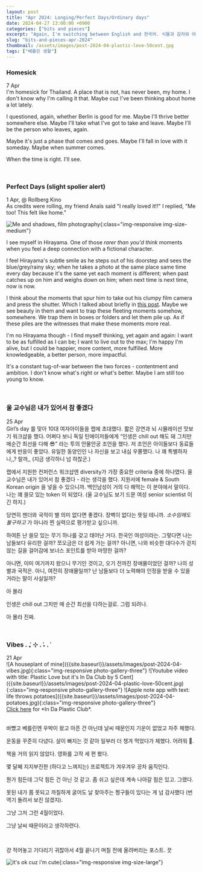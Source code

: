 ```yaml
---
layout: post
title: "Apr 2024: Longing/Perfect Days/Ordinary days"
date: 2024-04-27 13:00:00 +0900
categories: ["bits and pieces"]
excerpt: "Again, I'm switching between English and 한국어. 식물과 감자와 아무말."
slug: "bits-and-pieces-apr-2024"
thumbnail: /assets/images/post-2024-04-plastic-love-50cent.jpg
tags: ["베를린 생활"]
---
```


<!-- [Homesick](#homesick) · 
[Perfect Days](#perfect-days-slight-spolier-alert) · 
[울 교수님은 내가 있어서 참 좋겠다](#울-교수님은-내가-있어서-참-좋겠다) · 
[Vibes](#vibes) -->

### Homesick
<figcaption>7 Apr</figcaption>
I'm homesick for Thailand. A place that is not, has never been, my home. I don't know why I'm calling it that. Maybe cuz I've been thinking about home a lot lately.

<!-- I miss it a lot. I've been feeling a bit down since my return from Thailand.  -->
I questioned, again, whether Berlin is good for me. Maybe I'll thrive better somewhere else. Maybe I'll take what I've got to take and leave. Maybe I'll be the person who leaves, again. 

Maybe it's just a phase that comes and goes. Maybe I'll fall in love with it someday. Maybe when summer comes.

When the time is right. I'll see. 


<br />

### Perfect Days (slight spolier alert)
<figcaption>1 Apr, @ Rollberg Kino</figcaption>
As credits were rolling, my friend Anaïs said "I really loved it!!" I replied, "Me too! This felt like home."

![Me and shadows, film photography](https://lh3.googleusercontent.com/pw/AL9nZEWLKvG28IPyfaxbiJK1wx6gDdOaCxQordmWaklDt78wSwYIyelKhwbVwqIeRG9zXPdoc6qwCrt4f2ZByDof-RYPBlUi_T2dGdImDmkMslRgaeOveG9fmX-sNWOaupZSasP1hdPKOseyB3ra1RMv8-6E=w2292-h1528-no?authuser=0){:class="img-responsive img-size-medium"}


I see myself in Hirayama. One of those *rarer than you'd think* moments when you feel a deep connection with a fictional character. 

I feel Hirayama's subtle smile as he steps out of his doorstep and sees the blue/grey/rainy sky; when he takes a photo at the same place same time every day because it's the same yet each moment is different; when past catches up on him and weighs down on him; when next time is next time, now is now. 

<!-- I feel him savoring each moment and knowing it's complete.  -->
<!-- This is me recording the bits and pieces. I think I was more like him when I was younger, I am becoming less like him, ironically maybe. -->

<!-- So light and carefree and meditative, yet portrays the fullness of being a human, the weight that comes with being a human. Past sometimes catches on you, but it is also now. And now is now.  -->

I think about the moments that spur him to take out his clumpy film camera and press the shutter. Which I talked about briefly in [this post](http://anjeehye.xyz/stories/2022-on-film). Maybe we see beauty in them and want to trap these fleeting moments somehow, somewhere. We trap them in boxes or folders and let them pile up. As if these piles are the witnesses that make these moments more real. 

I'm no Hirayama though - I find myself thinking, yet again and again: I want to be as fulfilled as I can be; I want to live out to the max; I'm happy I'm alive, but I could be happier, more content, more fulfilled. More knowledgeable, a better person, more impactful. 

It's a constant tug-of-war between the two forces - contentment and ambition. I don't know what's right or what's better. Maybe I am still too young to know. 

<br />

### 울 교수님은 내가 있어서 참 좋겠다
<figcaption>25 Apr</figcaption>
Girl’s day 를 맞아 10대 여자아이들을 랩에 초대했다. 짧은 강연과 뇌 시뮬레이션 맛보기 워크샵을 했다. 어쩌다 보니 독일 틴에이저들에게 “인생은 chill out 해도 돼 그치만 매순간 최선을 다해 😎” 라는 투의 안물안궁 조언을 했다. 저 조언은 아이들보다 동료들에게 반응이 좋았다. 유일한 동양인인 나 자신을 보고 내심 우쭐했다. 나 꽤 특별하자나,,? 랄까,, (지금 생각하니 넘 하찮군.)



랩에서 지원한 컨퍼런스 워크샵엔 diversity가 가장 중요한 criteria 중에 하나였다. 울 교수님은 내가 있어서 참 좋겠다 - 라는 생각을 했다. 지원서에 female & South Korean origin 을 넣을 수 있으니까. 백인남성이 거의 다 해먹는 이 분야에서 말이다. 나는 꽤 쓸모 있는 token 이 되었다. (울 교수님도 보기 드문 여성 senior scientist 이긴 하지.)

당연히 젠더와 국적이 별 의미 없다면 좋겠다. 장벽이 없다는 뜻일 테니까. *소수임에도 불구하고* 가 아니라 찐 실력으로 평가받고 싶으니까.

하여튼 난 쓸모 있는 무기 하나를 갖고 태어난 거다. 한국인 여성이라는. 그렇다면 나는 남들보다 유리한 걸까? 쪼오금은 더 쉽게 가는 걸까? 아니면, 나와 비슷한 대다수가 걷지 않는 길을 걸어감에 보너스 포인트를 받아 마땅한 걸까?

아니면, 이미 여기까지 왔으니 무기인 것이고, 오기 전까진 장애물이었던 걸까? 나의 성별과 국적은. 아니, 여전히 장애물일까? 난 남들보다 더 노력해야 인정을 받을 수 있을 거라는 말이 사실일까?

아 몰라

인생은 chill out 그치만 매 순간 최선을 다하는걸로. 그럼 되려나.

아 몰라 진짜.



<br />

### Vibes . ݁₊ ⊹ . ݁˖ . ݁
<figcaption>21 Apr</figcaption>
![A houseplant of mine]({{site.baseurl}}/assets/images/post-2024-04-vibes.jpg){:class="img-responsive photo-gallery-three"}
![Youtube video with title: Plastic Love but it's In Da Club by 5 Cent]({{site.baseurl}}/assets/images/post-2024-04-plastic-love-50cent.jpg){:class="img-responsive photo-gallery-three"}
![Apple note app with text: life throws potatoes]({{site.baseurl}}/assets/images/post-2024-04-potatoes.jpg){:class="img-responsive photo-gallery-three"}

<figcaption> <a href="https://youtu.be/Ve2aib93Cs8?si=9TLqwnf_pzAwBo7H" target="_blank">Click here</a> for *In Da Plastic Club*.</figcaption>

<br />

바빴고 베를린엔 우박이 왔고 아픈 건 아닌데 날씨 때문인지 기운이 없었고 자주 체했다. 

운동을 꾸준히 다녔다. 살이 빠지는 것 같아 일부러 더 챙겨 먹었다가 체했다. 어려워 🥺.

책을 거의 읽지 않았다. 영화를 고작 세 편 봤다. 

몇 달째 지지부진한 (하다고 느껴지는) 프로젝트가 겨우겨우 끙차 움직인다. 

<!-- 뭔가 좀 지친 것 같은데 또 할 만 한 것 같고.  -->
뭔가 힘든데 그닥 힘든 건 아닌 것 같고. 좀 쉬고 싶은데 계속 나아갈 힘은 있고. 그랬다.

못된 내가 쫌 못되고 까칠하게 굴어도 날 찾아주는 찡구들이 있다는 게 넘 감사했다 (번역기 돌려서 보진 않겠지).

<!-- 그냥 그저 그런. 좋지도 나쁘지도 않은, 좋으면서 좋지 않기도 한 4월이었다.  -->
그냥 그저 그런 4월이었다.

그냥 날씨 때문이라고 생각하련다.

<br />


걍 적어놓고 기다리기 귀찮아서 4월 끝나기 며칠 전에 올려버리는 포스트. 끗

![it's ok cuz i'm cute]({{site.baseurl}}/assets/images/post-2024-04-cute.jpeg){:class="img-responsive img-size-large"}
